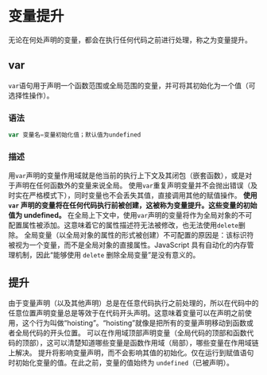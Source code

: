 # 变量提升

无论在何处声明的变量，都会在执行任何代码之前进行处理，称之为变量提升。

## var

`var`语句用于声明一个函数范围或全局范围的变量，并可将其初始化为一个值（可选择性操作）。

### 语法

```javascript
var 变量名=变量初始化值；默认值为undefined
```

### 描述

用`var`声明的变量作用域就是他当前的执行上下文及其闭包（嵌套函数），或是对于声明在任何函数外的变量来说全局。
使用`var`重复声明变量并不会抛出错误（及时实在严格模式下），同时变量也不会丢失其值，直接调用其他的赋值操作。
**使用 `var` 声明的变量将在任何代码执行前被创建，这被称为变量提升。这些变量的初始值为 undefined。**
在全局上下文中，使用`var`声明的变量将作为全局对象的不可配置属性被添加。这意味着它的属性描述符无法被修改，也无法使用`delete`删除。
全局变量（以全局对象的属性的形式被创建）不可配置的原因是：该标识符被视为一个变量，而不是全局对象的直接属性。JavaScript 具有自动化的内存管理机制，因此“能够使用 `delete` 删除全局变量”是没有意义的。

## 提升

由于变量声明（以及其他声明）总是在任意代码执行之前处理的，所以在代码中的任意位置声明变量总是等效于在代码开头声明。这意味着变量可以在声明之前使用，这个行为叫做“hoisting”。“hoisting”就像是把所有的变量声明移动到函数或者全局代码的开头位置。
可以在作用域顶部声明变量（全局代码的顶部和函数代码的顶部），这可以清楚知道哪些变量是函数作用域（局部），哪些变量在作用域链上解决。
提升将影响变量声明，而不会影响其值的初始化。仅在运行到赋值语句时初始化变量的值。在此之前，变量的值始终为 `undefined`（已被声明）。
